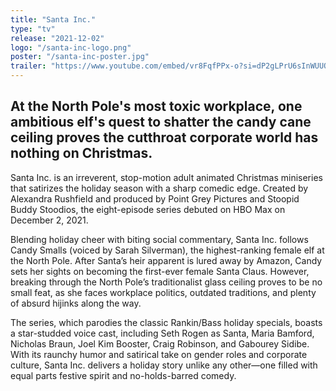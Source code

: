 ```yaml
---
title: "Santa Inc."
type: "tv"
release: "2021-12-02"
logo: "/santa-inc-logo.png"
poster: "/santa-inc-poster.jpg"
trailer: "https://www.youtube.com/embed/vr8FqfPPx-o?si=dP2gLPrU6sInWUUQ"
---
```


## At the North Pole's most toxic workplace, one ambitious elf's quest to shatter the candy cane ceiling proves the cutthroat corporate world has nothing on Christmas.

Santa Inc. is an irreverent, stop-motion adult animated Christmas miniseries that satirizes the holiday season with a sharp comedic edge. Created by Alexandra Rushfield and produced by Point Grey Pictures and Stoopid Buddy Stoodios, the eight-episode series debuted on HBO Max on December 2, 2021.

Blending holiday cheer with biting social commentary, Santa Inc. follows Candy Smalls (voiced by Sarah Silverman), the highest-ranking female elf at the North Pole. After Santa’s heir apparent is lured away by Amazon, Candy sets her sights on becoming the first-ever female Santa Claus. However, breaking through the North Pole’s traditionalist glass ceiling proves to be no small feat, as she faces workplace politics, outdated traditions, and plenty of absurd hijinks along the way.

The series, which parodies the classic Rankin/Bass holiday specials, boasts a star-studded voice cast, including Seth Rogen as Santa, Maria Bamford, Nicholas Braun, Joel Kim Booster, Craig Robinson, and Gabourey Sidibe. With its raunchy humor and satirical take on gender roles and corporate culture, Santa Inc. delivers a holiday story unlike any other—one filled with equal parts festive spirit and no-holds-barred comedy.